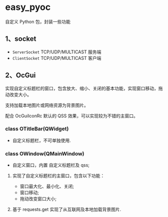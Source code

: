 # easy_pyoc

自定义 Python 包，封装一些功能

## 1、socket

- `ServerSocket` TCP/UDP/MULTICAST 服务端
- `ClientSocket` TCP/UDP/MULTICAST 客户端

## 2、OcGui

实现自定义标题栏的窗口，包含放大、缩小、关闭的基本功能，实现窗口移动，拖动改变大小。

支持加载本地图片或网络资源为背景图片。

配合 OcGuiIconRc 默认的 QSS 效果，可以实现较为不错的主窗口。

### class OTitleBar(QWidget)

* 自定义标题栏，不可单独使用.

### class OWindow(QMainWindow)

* 自定义窗口，内置 自定义标题栏及 qss;

1. 实现了自定义标题栏的主窗口，包含以下功能：

   + 窗口最大化、最小化、关闭;
   + 窗口移动;
   + 拖动改变窗口大小;
2. 基于 requests.get 实现了从互联网及本地加载背景图片.
